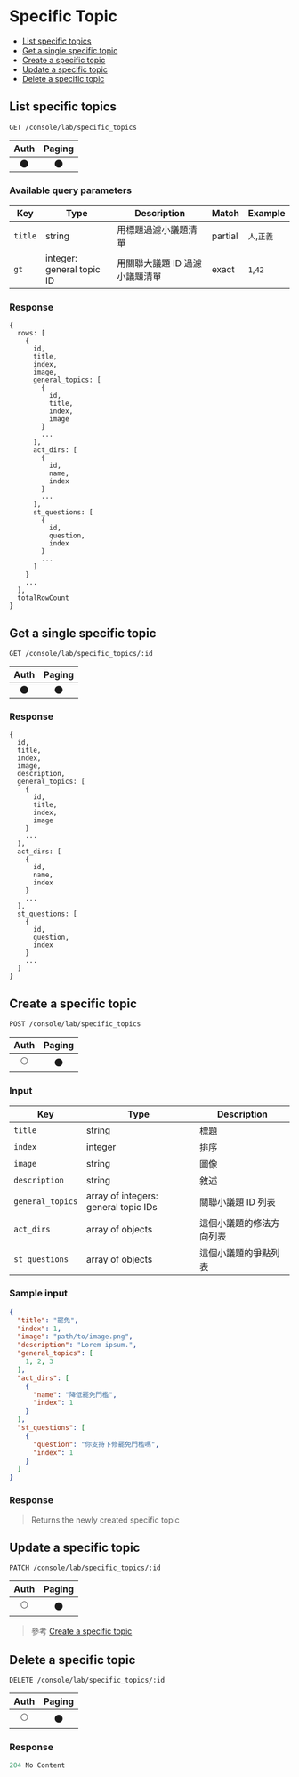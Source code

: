# Specific Topic

- [List specific topics](#list-specific-topics)
- [Get a single specific topic](#get-a-single-specific-topic)
- [Create a specific topic](#create-a-specific-topic)
- [Update a specific topic](#update-a-specific-topic)
- [Delete a specific topic](#delete-a-specific-topic)

## List specific topics
```
GET /console/lab/specific_topics
```

| Auth | Paging |
| :---: | :---: |
| 🌑 | 🌑 |

### Available query parameters

| Key | Type | Description | Match | Example |
| --- | --- | --- | --- | --- |
| `title` | string | 用標題過濾小議題清單 | partial | `人`,`正義` |
| `gt` | integer: general topic ID | 用關聯大議題 ID 過濾小議題清單 | exact | `1`,`42` |

### Response
```
{
  rows: [
    {
      id,
      title,
      index,
      image,
      general_topics: [
        {
          id,
          title,
          index,
          image
        }
        ...
      ],
      act_dirs: [
        {
          id,
          name,
          index
        }
        ...
      ],
      st_questions: [
        {
          id,
          question,
          index
        }
        ...
      ]
    }
    ...
  ],
  totalRowCount
}
```

## Get a single specific topic
```
GET /console/lab/specific_topics/:id
```

| Auth | Paging |
| :---: | :---: |
| 🌑 | 🌑 |

### Response
```
{
  id,
  title,
  index,
  image,
  description,
  general_topics: [
    {
      id,
      title,
      index,
      image
    }
    ...
  ],
  act_dirs: [
    {
      id,
      name,
      index
    }
    ...
  ],
  st_questions: [
    {
      id,
      question,
      index
    }
    ...
  ]
}
```

## Create a specific topic
```
POST /console/lab/specific_topics
```

| Auth | Paging |
| :---: | :---: |
| 🌕 | 🌑 |

### Input

| Key | Type | Description |
| --- | --- | --- |
| `title` | string | 標題 |
| `index` | integer | 排序 |
| `image` | string | 圖像 |
| `description` | string | 敘述 |
| `general_topics` | array of integers: general topic IDs | 關聯小議題 ID 列表 |
| `act_dirs` | array of objects | 這個小議題的修法方向列表 |
| `st_questions` | array of objects | 這個小議題的爭點列表 |


### Sample input
```json
{
  "title": "罷免",
  "index": 1,
  "image": "path/to/image.png",
  "description": "Lorem ipsum.",
  "general_topics": [
    1, 2, 3
  ],
  "act_dirs": [
    {
      "name": "降低罷免門檻",
      "index": 1
    }
  ],
  "st_questions": [
    {
      "question": "你支持下修罷免門檻嗎",
      "index": 1
    }
  ]
}
```

### Response
> Returns the newly created specific topic

## Update a specific topic
```
PATCH /console/lab/specific_topics/:id
```

| Auth | Paging |
| :---: | :---: |
| 🌕 | 🌑 |

> 參考 [Create a specific topic](#create-a-specific-topic)

## Delete a specific topic
```
DELETE /console/lab/specific_topics/:id
```

| Auth | Paging |
| :---: | :---: |
| 🌕 | 🌑 |

### Response
```javascript
204 No Content
```
